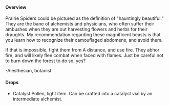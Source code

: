#### Overview

Prairie Spiders could be pictured as the definition of "hauntingly beautiful." They are the bane of alchemists and physicians, who often suffer their ambushes when they are out harvesting flowers and herbs for their draughts. My recommendation regarding these magnificent beasts is that you learn how to recognize their camouflaged abdomens, and avoid them. 

If that is impossible, fight them from A distance, and use fire. They abhor fire, and will likely flee combat when faced with flames. Just be careful not to burn down the forest to do so, yes?

-Alesthesian, botanist

#### Drops

- Catalyst Pollen, light item. Can be crafted into a catalyst vial by an intermediate alchemist. 